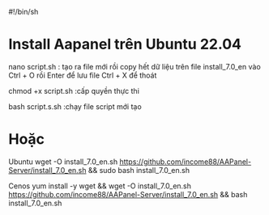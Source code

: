 #!/bin/sh
# Install Aapanel trên Ubuntu 22.04

nano script.sh : tạo ra file mới rồi copy hết dữ liệu trên file install_7.0_en vào 
Ctrl + O rồi Enter để lưu file
Ctrl + X để thoát 

chmod +x script.sh :cấp quyền thực thi

bash script.s.sh :chạy file script mới tạo


# Hoặc
Ubuntu
wget -O install_7.0_en.sh https://github.com/income88/AAPanel-Server/install_7.0_en.sh && sudo bash install_7.0_en.sh

Cenos 
yum install -y wget && wget -O install_7.0_en.sh https://github.com/income88/AAPanel-Server/install_7.0_en.sh && bash install_7.0_en.sh

